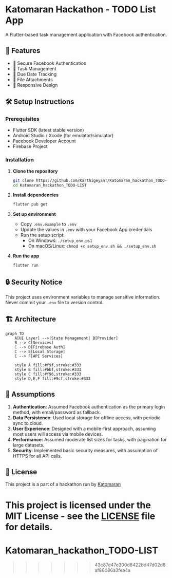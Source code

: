 # Katomaran Hackathon - TODO List App

A Flutter-based task management application with Facebook authentication.

## 🚀 Features

- 🔐 Secure Facebook Authentication
- 📝 Task Management
- 📅 Due Date Tracking
- 📎 File Attachments
- 📱 Responsive Design

## 🛠️ Setup Instructions

### Prerequisites
- Flutter SDK (latest stable version)
- Android Studio / Xcode (for emulator/simulator)
- Facebook Developer Account
- Firebase Project

### Installation

1. **Clone the repository**
   ```bash
   git clone https://github.com/KarthigeyanT/Katomaran_hackathon_TODO-LIST.git
   cd Katomaran_hackathon_TODO-LIST
   ```

2. **Install dependencies**
   ```bash
   flutter pub get
   ```

3. **Set up environment**
   - Copy `.env.example` to `.env`
   - Update the values in `.env` with your Facebook App credentials
   - Run the setup script:
     - On Windows: `./setup_env.ps1`
     - On macOS/Linux: `chmod +x setup_env.sh && ./setup_env.sh`

4. **Run the app**
   ```bash
   flutter run
   ```

## 🔒 Security Notice

This project uses environment variables to manage sensitive information. Never commit your `.env` file to version control.

## 🏗️ Architecture

```mermaid
graph TD
    A[UI Layer] -->|State Management| B[Provider]
    B --> C[Services]
    C --> D[Firebase Auth]
    C --> E[Local Storage]
    C --> F[API Services]
    
    style A fill:#f9f,stroke:#333
    style B fill:#bbf,stroke:#333
    style C fill:#f96,stroke:#333
    style D,E,F fill:#9cf,stroke:#333
```

## 🧩 Assumptions

1. **Authentication**: Assumed Facebook authentication as the primary login method, with email/password as fallback.
2. **Data Persistence**: Used local storage for offline access, with periodic sync to cloud.
3. **User Experience**: Designed with a mobile-first approach, assuming most users will access via mobile devices.
4. **Performance**: Assumed moderate list sizes for tasks, with pagination for large datasets.
5. **Security**: Implemented basic security measures, with assumption of HTTPS for all API calls.

## 📄 License

This project is a part of a hackathon run by [Katomaran](https://www.katomaran.com)

This project is licensed under the MIT License - see the [LICENSE](LICENSE) file for details.
=======
# Katomaran_hackathon_TODO-LIST
>>>>>>> 43c87e47e300d8422bd47d02d8af86086a3fea4a
